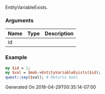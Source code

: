 EntityVariableExists.
### Arguments
**Name**|**Type**|**Description**
:---|:---|:---
id||

### Example

```perl
my $id = 1;
my $val = $mob->EntityVariableExists($id);
quest::say($val); # Returns bool
```


Generated On 2018-04-29T00:35:14-07:00